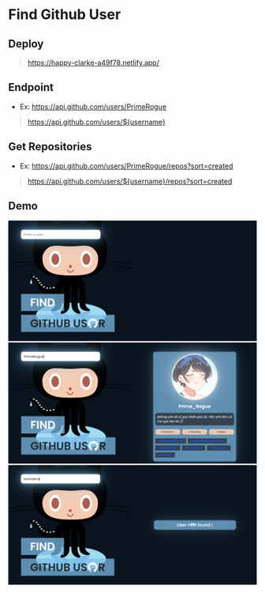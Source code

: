 # Find Github User
## Deploy
>https://happy-clarke-a49f78.netlify.app/
## Endpoint
- Ex: https://api.github.com/users/PrimeRogue
>https://api.github.com/users/${username}

## Get Repositories
- Ex: https://api.github.com/users/PrimeRogue/repos?sort=created
>https://api.github.com/users/${username}/repos?sort=created

## Demo

![](images/Demo1.PNG)
![](images/Demo2.PNG)
![](images/Demo3.PNG)
